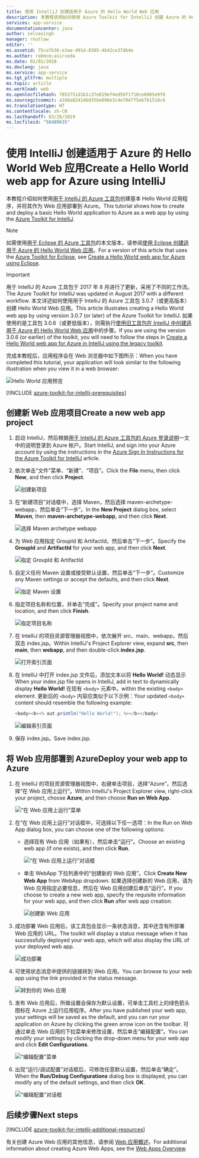 ```yaml
---
title: 使用 IntelliJ 创建适用于 Azure 的 Hello World Web 应用
description: 本教程说明如何使用 Azure Toolkit for IntelliJ 创建 Azure 的 Hello World Web 应用。
services: app-service
documentationcenter: java
author: selvasingh
manager: routlaw
editor: ''
ms.assetid: 75ce7b36-e3ae-491d-8305-4b42ce37db4e
ms.author: robmcm;asirveda
ms.date: 02/01/2018
ms.devlang: java
ms.service: app-service
ms.tgt_pltfrm: multiple
ms.topic: article
ms.workload: web
ms.openlocfilehash: 7055751d1b1c37e019ef4ed59f1710ce6905e9f8
ms.sourcegitcommit: a108a82414bd35be896e3c4e7047f5eb7b1518cb
ms.translationtype: HT
ms.contentlocale: zh-CN
ms.lasthandoff: 03/26/2019
ms.locfileid: "58489635"
---
```

# <a name="create-a-hello-world-web-app-for-azure-using-intellij"></a><span data-ttu-id="ae348-103">使用 IntelliJ 创建适用于 Azure 的 Hello World Web 应用</span><span class="sxs-lookup"><span data-stu-id="ae348-103">Create a Hello World web app for Azure using IntelliJ</span></span>

<span data-ttu-id="ae348-104">本教程介绍如何使用[用于 IntelliJ 的 Azure 工具包]创建基本 Hello World 应用程序，并将其作为 Web 应用部署到 Azure。</span><span class="sxs-lookup"><span data-stu-id="ae348-104">This tutorial shows how to create and deploy a basic Hello World application to Azure as a web app by using the [Azure Toolkit for IntelliJ].</span></span>

> [!NOTE]
>
> <span data-ttu-id="ae348-105">如需使用[用于 Eclipse 的 Azure 工具包]的本文版本，请参阅[使用 Eclipse 创建适用于 Azure 的 Hello World Web 应用][eclipse-hello-world]。</span><span class="sxs-lookup"><span data-stu-id="ae348-105">For a version of this article that uses the [Azure Toolkit for Eclipse], see [Create a Hello World web app for Azure using Eclipse][eclipse-hello-world].</span></span>
>

> [!IMPORTANT]
> 
> <span data-ttu-id="ae348-106">用于 IntelliJ 的 Azure 工具包于 2017 年 8 月进行了更新，采用了不同的工作流。</span><span class="sxs-lookup"><span data-stu-id="ae348-106">The Azure Toolkit for IntelliJ was updated in August 2017 with a different workflow.</span></span> <span data-ttu-id="ae348-107">本文详述如何使用用于 IntelliJ 的 Azure 工具包 3.0.7（或更高版本）创建 Hello World Web 应用。</span><span class="sxs-lookup"><span data-stu-id="ae348-107">This article illustrates creating a Hello World web app by using version 3.0.7 (or later) of the Azure Toolkit for IntelliJ.</span></span> <span data-ttu-id="ae348-108">如果使用的是工具包 3.0.6（或更低版本），则需执行[使用旧工具包在 IntelliJ 中创建适用于 Azure 的 Hello World Web 应用][Legacy Version]中的步骤。</span><span class="sxs-lookup"><span data-stu-id="ae348-108">If you are using the version 3.0.6 (or earlier) of the toolkit, you will need to follow the steps in [Create a Hello World web app for Azure in IntelliJ using the legacy toolkit][Legacy Version].</span></span>
> 

<span data-ttu-id="ae348-109">完成本教程后，应用程序会在 Web 浏览器中如下图所示：</span><span class="sxs-lookup"><span data-stu-id="ae348-109">When you have completed this tutorial, your application will look similar to the following illustration when you view it in a web browser:</span></span>

![Hello World 应用预览][browse-web-app]

[!INCLUDE [azure-toolkit-for-intellij-prerequisites](../includes/azure-toolkit-for-intellij-prerequisites.md)]

## <a name="create-a-new-web-app-project"></a><span data-ttu-id="ae348-111">创建新 Web 应用项目</span><span class="sxs-lookup"><span data-stu-id="ae348-111">Create a new web app project</span></span>

1. <span data-ttu-id="ae348-112">启动 IntelliJ，然后根据[用于 IntelliJ 的 Azure 工具包的 Azure 登录说明][intelliJ-sign-in-instructions]一文中的说明登录到 Azure 帐户。</span><span class="sxs-lookup"><span data-stu-id="ae348-112">Start IntelliJ, and sign into your Azure account by using the instructions in the [Azure Sign In Instructions for the Azure Toolkit for IntelliJ][intelliJ-sign-in-instructions] article.</span></span>

1. <span data-ttu-id="ae348-113">依次单击“文件”菜单、“新建”、“项目”。</span><span class="sxs-lookup"><span data-stu-id="ae348-113">Click the **File** menu, then click **New**, and then click **Project**.</span></span>
   
   ![创建新项目][file-new-project]

1. <span data-ttu-id="ae348-115">在“新建项目”对话框中，选择 Maven，然后选择 maven-archetype-webapp，然后单击“下一步”。</span><span class="sxs-lookup"><span data-stu-id="ae348-115">In the **New Project** dialog box, select **Maven**, then **maven-archetype-webapp**, and then click **Next**.</span></span>
   
   ![选择 Maven archetype webapp][maven-archetype-webapp]
   
1. <span data-ttu-id="ae348-117">为 Web 应用指定 GroupId 和 ArtifactId，然后单击“下一步”。</span><span class="sxs-lookup"><span data-stu-id="ae348-117">Specify the **GroupId** and **ArtifactId** for your web app, and then click **Next**.</span></span>
   
   ![指定 GroupId 和 ArtifactId][groupid-and-artifactid]

1. <span data-ttu-id="ae348-119">自定义任何 Maven 设置或接受默认设置，然后单击“下一步”。</span><span class="sxs-lookup"><span data-stu-id="ae348-119">Customize any Maven settings or accept the defaults, and then click **Next**.</span></span>
   
   ![指定 Maven 设置][maven-options]

1. <span data-ttu-id="ae348-121">指定项目名称和位置，并单击“完成”。</span><span class="sxs-lookup"><span data-stu-id="ae348-121">Specify your project name and location, and then click **Finish**.</span></span>
   
   ![指定项目名称][project-name]

1. <span data-ttu-id="ae348-123">在 IntelliJ 的项目资源管理器视图中，依次展开 src、main、webapp，然后双击 index.jsp。</span><span class="sxs-lookup"><span data-stu-id="ae348-123">Within IntelliJ's Project Explorer view, expand **src**, then **main**, then **webapp**, and then double-click **index.jsp**.</span></span>
   
   ![打开索引页面][open-index-page]

1. <span data-ttu-id="ae348-125">在 IntelliJ 中打开 index.jsp 文件后，添加文本以将 **Hello World!** 动态显示</span><span class="sxs-lookup"><span data-stu-id="ae348-125">When your index.jsp file opens in IntelliJ, add in text to dynamically display **Hello World!**</span></span> <span data-ttu-id="ae348-126">在现有 `<body>` 元素中。</span><span class="sxs-lookup"><span data-stu-id="ae348-126">within the existing `<body>` element.</span></span> <span data-ttu-id="ae348-127">更新后的 `<body>` 内容应类似于以下示例：</span><span class="sxs-lookup"><span data-stu-id="ae348-127">Your updated `<body>` content should resemble the following example:</span></span>
   
   ```java
   <body><b><% out.println("Hello World!"); %></b></body>
   ``` 

   ![编辑索引页面][edit-index-page]

1. <span data-ttu-id="ae348-129">保存 index.jsp。</span><span class="sxs-lookup"><span data-stu-id="ae348-129">Save index.jsp.</span></span>

## <a name="deploy-your-web-app-to-azure"></a><span data-ttu-id="ae348-130">将 Web 应用部署到 Azure</span><span class="sxs-lookup"><span data-stu-id="ae348-130">Deploy your web app to Azure</span></span>

1. <span data-ttu-id="ae348-131">在 IntelliJ 的项目资源管理器视图中，右键单击项目，选择“Azure”，然后选择“在 Web 应用上运行”。</span><span class="sxs-lookup"><span data-stu-id="ae348-131">Within IntelliJ's Project Explorer view, right-click your project, choose **Azure**, and then choose **Run on Web App**.</span></span>
   
   ![“在 Web 应用上运行”菜单][run-on-web-app-menu]

1. <span data-ttu-id="ae348-133">在“在 Web 应用上运行”对话框中，可选择以下任一选项：</span><span class="sxs-lookup"><span data-stu-id="ae348-133">In the Run on Web App dialog box, you can choose one of the following options:</span></span>

   * <span data-ttu-id="ae348-134">选择现有 Web 应用（如果有），然后单击“运行”。</span><span class="sxs-lookup"><span data-stu-id="ae348-134">Choose an existing web app (if one exists), and then click **Run**.</span></span>

      ![“在 Web 应用上运行”对话框][run-on-web-app-dialog]

   * <span data-ttu-id="ae348-136">单击 WebApp 下拉列表中的“创建新的 Web 应用”。</span><span class="sxs-lookup"><span data-stu-id="ae348-136">Click **Create New Web App** from WebApp dropdown.</span></span> <span data-ttu-id="ae348-137">如果选择创建新的 Web 应用，请为 Web 应用指定必要信息，然后在 Web 应用创建后单击“运行”。</span><span class="sxs-lookup"><span data-stu-id="ae348-137">If you choose to create a new web app, specify the requisite information for your web app, and then click **Run** after web app creation.</span></span>

      ![创建新 Web 应用][create-new-web-app-dialog]

1. <span data-ttu-id="ae348-139">成功部署 Web 应用后，该工具包会显示一条状态消息，其中还含有所部署 Web 应用的 URL。</span><span class="sxs-lookup"><span data-stu-id="ae348-139">The toolkit will display a status message when it has successfully deployed your web app, which will also display the URL of your deployed web app.</span></span>

   ![成功部署][successfully-deployed]

1. <span data-ttu-id="ae348-141">可使用状态消息中提供的链接转到 Web 应用。</span><span class="sxs-lookup"><span data-stu-id="ae348-141">You can browse to your web app using the link provided in the status message.</span></span>

   ![转到你的 Web 应用][browse-web-app]

1. <span data-ttu-id="ae348-143">发布 Web 应用后，所做设置会保存为默认设置，可单击工具栏上的绿色箭头图标在 Azure 上运行应用程序。</span><span class="sxs-lookup"><span data-stu-id="ae348-143">After you have published your web app, your settings will be saved as the default, and you can run your application on Azure by clicking the green arrow icon on the toolbar.</span></span> <span data-ttu-id="ae348-144">可通过单击 Web 应用的下拉菜单来修改设置，然后单击“编辑配置”。</span><span class="sxs-lookup"><span data-stu-id="ae348-144">You can modify your settings by clicking the drop-down menu for your web app and click **Edit Configurations**.</span></span>

   ![“编辑配置”菜单][edit-configuration-menu]

1. <span data-ttu-id="ae348-146">出现“运行/调试配置”对话框后，可修改任意默认设置，然后单击“确定”。</span><span class="sxs-lookup"><span data-stu-id="ae348-146">When the **Run/Debug Configurations** dialog box is displayed, you can modify any of the default settings, and then click **OK**.</span></span>

   ![“编辑配置”对话框][edit-configuration-dialog]

## <a name="next-steps"></a><span data-ttu-id="ae348-148">后续步骤</span><span class="sxs-lookup"><span data-stu-id="ae348-148">Next steps</span></span>

[!INCLUDE [azure-toolkit-for-intellij-additional-resources](../includes/azure-toolkit-for-intellij-additional-resources.md)]

<span data-ttu-id="ae348-149">有关创建 Azure Web 应用的其他信息，请参阅 [Web 应用概述]。</span><span class="sxs-lookup"><span data-stu-id="ae348-149">For additional information about creating Azure Web Apps, see the [Web Apps Overview].</span></span>

<!-- URL List -->

[用于 IntelliJ 的 Azure 工具包]: azure-toolkit-for-intellij.md
[Azure Toolkit for IntelliJ]: azure-toolkit-for-intellij.md
[用于 Eclipse 的 Azure 工具包]: ../eclipse/azure-toolkit-for-eclipse.md
[Azure Toolkit for Eclipse]: ../eclipse/azure-toolkit-for-eclipse.md
[eclipse-hello-world]: ../eclipse/azure-toolkit-for-eclipse-create-hello-world-web-app.md
[Web 应用概述]: /azure/app-service/app-service-web-overview
[Web Apps Overview]: /azure/app-service/app-service-web-overview
[Apache Tomcat]: http://tomcat.apache.org/
[Jetty]: http://www.eclipse.org/jetty/
[Legacy Version]: azure-toolkit-for-intellij-create-hello-world-web-app-legacy-version.md
[intelliJ-sign-in-instructions]: azure-toolkit-for-intellij-sign-in-instructions.md

<!-- IMG List -->

[file-new-project]: ./media/azure-toolkit-for-intellij-create-hello-world-web-app/file-new-project.png
[maven-archetype-webapp]: ./media/azure-toolkit-for-intellij-create-hello-world-web-app/maven-archetype-webapp.png
[groupid-and-artifactid]: ./media/azure-toolkit-for-intellij-create-hello-world-web-app/groupid-and-artifactid.png
[maven-options]: ./media/azure-toolkit-for-intellij-create-hello-world-web-app/maven-options.png
[project-name]: ./media/azure-toolkit-for-intellij-create-hello-world-web-app/project-name.png
[open-index-page]: ./media/azure-toolkit-for-intellij-create-hello-world-web-app/open-index-page.png
[edit-index-page]: ./media/azure-toolkit-for-intellij-create-hello-world-web-app/edit-index-page.png
[run-on-web-app-menu]: ./media/azure-toolkit-for-intellij-create-hello-world-web-app/run-on-web-app-menu.png
[run-on-web-app-dialog]: ./media/azure-toolkit-for-intellij-create-hello-world-web-app/run-on-web-app-dialog.png
[create-new-web-app-dialog]: ./media/azure-toolkit-for-intellij-create-hello-world-web-app/create-new-web-app-dialog.png
[successfully-deployed]: ./media/azure-toolkit-for-intellij-create-hello-world-web-app/successfully-deployed.png
[browse-web-app]: ./media/azure-toolkit-for-intellij-create-hello-world-web-app/browse-web-app.png
[edit-configuration-menu]: ./media/azure-toolkit-for-intellij-create-hello-world-web-app/edit-configuration-menu.png
[edit-configuration-dialog]: ./media/azure-toolkit-for-intellij-create-hello-world-web-app/edit-configuration-dialog.png
